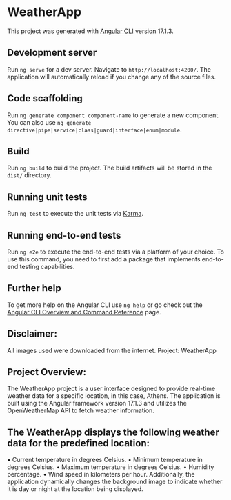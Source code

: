 # WeatherApp

This project was generated with [Angular CLI](https://github.com/angular/angular-cli) version 17.1.3.

## Development server

Run `ng serve` for a dev server. Navigate to `http://localhost:4200/`. The application will automatically reload if you change any of the source files.

## Code scaffolding

Run `ng generate component component-name` to generate a new component. You can also use `ng generate directive|pipe|service|class|guard|interface|enum|module`.

## Build

Run `ng build` to build the project. The build artifacts will be stored in the `dist/` directory.

## Running unit tests

Run `ng test` to execute the unit tests via [Karma](https://karma-runner.github.io).

## Running end-to-end tests

Run `ng e2e` to execute the end-to-end tests via a platform of your choice. To use this command, you need to first add a package that implements end-to-end testing capabilities.

## Further help

To get more help on the Angular CLI use `ng help` or go check out the [Angular CLI Overview and Command Reference](https://angular.io/cli) page.

## Disclaimer:
All images used were downloaded from the internet.
Project: WeatherApp
## Project Overview:
The WeatherApp project is a user interface designed to provide real-time weather data for a specific location, in this case, Athens. The application is built using the Angular framework version 17.1.3 and utilizes the OpenWeatherMap API to fetch weather information.
## The WeatherApp displays the following weather data for the predefined location:
•	Current temperature in degrees Celsius.
•	Minimum temperature in degrees Celsius.
•	Maximum temperature in degrees Celsius.
•	Humidity percentage.
•	Wind speed in kilometers per hour.
Additionally, the application dynamically changes the background image to indicate whether it is day or night at the location being displayed.

